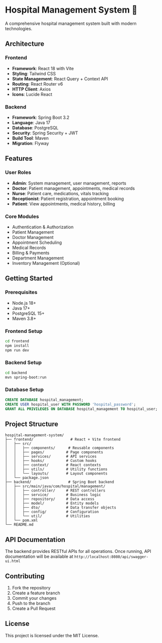 # Hospital Management System 🏥

A comprehensive hospital management system built with modern technologies.

## Architecture

### Frontend
- **Framework**: React 18 with Vite
- **Styling**: Tailwind CSS
- **State Management**: React Query + Context API
- **Routing**: React Router v6
- **HTTP Client**: Axios
- **Icons**: Lucide React

### Backend
- **Framework**: Spring Boot 3.2
- **Language**: Java 17
- **Database**: PostgreSQL
- **Security**: Spring Security + JWT
- **Build Tool**: Maven
- **Migration**: Flyway

## Features

### User Roles
- **Admin**: System management, user management, reports
- **Doctor**: Patient management, appointments, medical records
- **Nurse**: Patient care, medications, vitals tracking
- **Receptionist**: Patient registration, appointment booking
- **Patient**: View appointments, medical history, billing

### Core Modules
- Authentication & Authorization
- Patient Management
- Doctor Management
- Appointment Scheduling
- Medical Records
- Billing & Payments
- Department Management
- Inventory Management (Optional)

## Getting Started

### Prerequisites
- Node.js 18+
- Java 17+
- PostgreSQL 15+
- Maven 3.8+

### Frontend Setup
```bash
cd frontend
npm install
npm run dev
```

### Backend Setup
```bash
cd backend
mvn spring-boot:run
```

### Database Setup
```sql
CREATE DATABASE hospital_management;
CREATE USER hospital_user WITH PASSWORD 'hospital_password';
GRANT ALL PRIVILEGES ON DATABASE hospital_management TO hospital_user;
```

## Project Structure

```
hospital-management-system/
├── frontend/                 # React + Vite frontend
│   ├── src/
│   │   ├── components/      # Reusable components
│   │   ├── pages/          # Page components
│   │   ├── services/       # API services
│   │   ├── hooks/          # Custom hooks
│   │   ├── context/        # React contexts
│   │   ├── utils/          # Utility functions
│   │   └── layouts/        # Layout components
│   └── package.json
├── backend/                 # Spring Boot backend
│   ├── src/main/java/com/hospital/management/
│   │   ├── controller/     # REST controllers
│   │   ├── service/        # Business logic
│   │   ├── repository/     # Data access
│   │   ├── model/          # Entity models
│   │   ├── dto/            # Data transfer objects
│   │   ├── config/         # Configuration
│   │   └── util/           # Utilities
│   └── pom.xml
└── README.md
```

## API Documentation
The backend provides RESTful APIs for all operations. Once running, API documentation will be available at `http://localhost:8080/api/swagger-ui.html`

## Contributing
1. Fork the repository
2. Create a feature branch
3. Commit your changes
4. Push to the branch
5. Create a Pull Request

## License
This project is licensed under the MIT License.